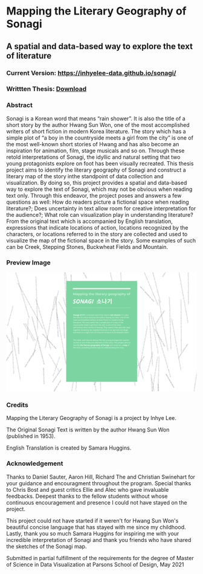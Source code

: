 # Mapping the Literary Geography of Sonagi
## A spatial and data-based way to explore the text of literature

### Current Version: https://inhyelee-data.github.io/sonagi/
### Writtten Thesis: [Download](https://github.com/InhyeLee-Data/thesis-2021/raw/8be538e5d8a7d6a9f2b611bb11e0590de0a50110/InhyeLee_MSDV_2021_Thesis_MappingTheLiteraryGeographyOfSonagi.pdf)

### Abstract
Sonagi is a Korean word that means “rain shower”. It is also the title of a short story by the author Hwang Sun Won, one of the most accomplished writers of short fiction in modern Korea literature. The story which has a simple plot of “a boy in the countryside meets a girl from the city” is one of the most well-known short stories of Hwang and has also become an inspiration for animation, film, stage musicals and so on. Through these retold interpretations of Sonagi, the idyllic and natural setting that two young protagonists explore on foot has been visually recreated. This thesis project aims to identify the literary geography of Sonagi and construct a literary map of the story inthe standpoint of data collection and visualization. By doing so, this project provides a spatial and data-based way to explore the text of Sonagi, which may not be obvious when reading text only. Through this endeavor, the project poses and answers a few questions as well: How do readers picture a fictional space when reading literature?; Does uncertainty in text allow room for creative interpretation for the audience?; What role can visualization play in understanding literature? From the original text which is accompanied by English translation, expressions that indicate locations of action, locations recognized by the characters, or locations referred to in the story are collected and used to visualize the map of the fictional space in the story. Some examples of such can be Creek, Stepping Stones, Buckwheat Fields and Mountain. 

### Preview Image
<img src="https://github.com/InhyeLee-Data/thesis-2021/blob/main/preview.png" width=800px>

### Credits
Mapping the Literary Geography of Sonagi is a project by Inhye Lee.

The Original Sonagi Text is written by the author Hwang Sun Won (published in 1953).

English Translation is created by Samara Huggins.

### Acknowledgement
Thanks to Daniel Sauter, Aaron Hill, Richard The and Christian Swinehart for your guidance and encouragment throughout the program.
Special thanks to Chris Bost and guest critics Ellie and Alec who gave invaluable feedbacks.
Deepest thanks to the fellow students without whose continuous encouragement and presence I could not have stayed on the project.

This project could not have started if it weren't for Hwang Sun Won's beautiful concise language that has stayed with me since my childhood. 
Lastly, thank you so much Samara Huggins for inspiring me with your incredible interpretation of Sonagi and thank you friends who have shared the sketches of the Sonagi map. 

Submitted in partial fulfillment of the requirements for the degree of Master of Science in Data Visualization at Parsons School of Design,  May 2021
